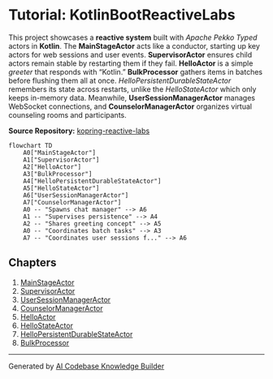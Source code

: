 # Tutorial: KotlinBootReactiveLabs

This project showcases a **reactive system** built with *Apache Pekko Typed* actors in **Kotlin**.
The **MainStageActor** acts like a conductor, starting up key actors for web sessions and user events.
**SupervisorActor** ensures child actors remain stable by restarting them if they fail.
**HelloActor** is a simple *greeter* that responds with “Kotlin.”
**BulkProcessor** gathers items in batches before flushing them all at once.
*HelloPersistentDurableStateActor* remembers its state across restarts, unlike the *HelloStateActor* which only keeps in-memory data.
Meanwhile, **UserSessionManagerActor** manages WebSocket connections, and **CounselorManagerActor** organizes virtual counseling rooms and participants.


**Source Repository:** [kopring-reactive-labs](https://github.com/psmon/kopring-reactive-labs)

```mermaid
flowchart TD
    A0["MainStageActor"]
    A1["SupervisorActor"]
    A2["HelloActor"]
    A3["BulkProcessor"]
    A4["HelloPersistentDurableStateActor"]
    A5["HelloStateActor"]
    A6["UserSessionManagerActor"]
    A7["CounselorManagerActor"]
    A0 -- "Spawns chat manager" --> A6
    A1 -- "Supervises persistence" --> A4
    A2 -- "Shares greeting concept" --> A5
    A0 -- "Coordinates batch tasks" --> A3
    A7 -- "Coordinates user sessions f..." --> A6
```

## Chapters

1. [MainStageActor](01_mainstageactor.md)
2. [SupervisorActor](02_supervisoractor.md)
3. [UserSessionManagerActor](03_usersessionmanageractor.md)
4. [CounselorManagerActor](04_counselormanageractor.md)
5. [HelloActor](05_helloactor.md)
6. [HelloStateActor](06_hellostateactor.md)
7. [HelloPersistentDurableStateActor](07_hellopersistentdurablestateactor.md)
8. [BulkProcessor](08_bulkprocessor.md)


---

Generated by [AI Codebase Knowledge Builder](https://github.com/The-Pocket/Tutorial-Codebase-Knowledge)